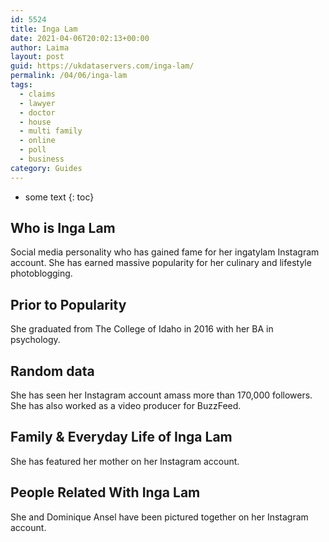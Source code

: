 ```yaml
---
id: 5524
title: Inga Lam
date: 2021-04-06T20:02:13+00:00
author: Laima
layout: post
guid: https://ukdataservers.com/inga-lam/
permalink: /04/06/inga-lam
tags:
  - claims
  - lawyer
  - doctor
  - house
  - multi family
  - online
  - poll
  - business
category: Guides
---
```


* some text
{: toc}


## Who is Inga Lam
                  
                  
                  
Social media personality who has gained fame for her ingatylam Instagram account. She has earned massive popularity for her culinary and lifestyle photoblogging. 
                  
              
            
              
            
                
                
                
## Prior to Popularity
                  
                  
                  
She graduated from The College of Idaho in 2016 with her BA in psychology. 
                  
              
            
              
            
                
                
                
## Random data
                  
                  
                  
She has seen her Instagram account amass more than 170,000 followers. She has also worked as a video producer for BuzzFeed. 
                  
              
            
              
            
                
                
                
## Family & Everyday Life of Inga Lam
                  
                  
                  
She has featured her mother on her Instagram account. 
                  
              
            
              
            
                
                
                
## People Related With Inga Lam
                  
                  
                  
She and Dominique Ansel have been pictured together on her Instagram account. 
                  
              
            
              
            
                
              
            
              
              
            
            
              
            
          
          
          